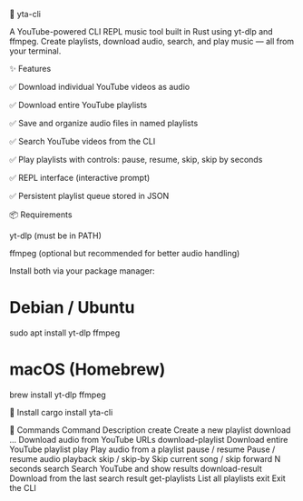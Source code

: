🎵 yta-cli

A YouTube-powered CLI REPL music tool built in Rust using yt-dlp and ffmpeg. Create playlists, download audio, search, and play music — all from your terminal.

✨ Features

✅ Download individual YouTube videos as audio

✅ Download entire YouTube playlists

✅ Save and organize audio files in named playlists

✅ Search YouTube videos from the CLI

✅ Play playlists with controls: pause, resume, skip, skip by seconds

✅ REPL interface (interactive prompt)

✅ Persistent playlist queue stored in JSON

📦 Requirements

yt-dlp
 (must be in PATH)

ffmpeg
 (optional but recommended for better audio handling)

Install both via your package manager:

# Debian / Ubuntu
sudo apt install yt-dlp ffmpeg

# macOS (Homebrew)
brew install yt-dlp ffmpeg

🚀 Install
cargo install yta-cli

🧠 Commands
Command	Description
create <name>	Create a new playlist
download <url> ...	Download audio from YouTube URLs
download-playlist	Download entire YouTube playlist
play <name>	Play audio from a playlist
pause / resume	Pause / resume audio playback
skip / skip-by 	Skip current song / skip forward N seconds
search <query>	Search YouTube and show results
download-result	Download from the last search result
get-playlists	List all playlists
exit	Exit the CLI
